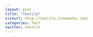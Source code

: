 ```yaml
---
layout: post
title: "Textile"
siteurl: http://textile.sitemonks.com/
categories: Text
twitter: textile
---
```

